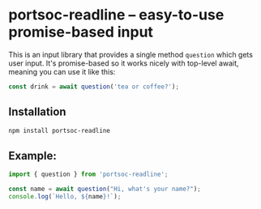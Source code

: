 # portsoc-readline – easy-to-use promise-based input

This is an input library that provides a single method `question` which gets user input.  It's promise-based so it works nicely with top-level await, meaning you can use it like this:

```js
const drink = await question('tea or coffee?');
```

## Installation

```sh
npm install portsoc-readline
```

## Example:

```js
import { question } from 'portsoc-readline';

const name = await question("Hi, what's your name?");
console.log(`Hello, ${name}!`);
```
